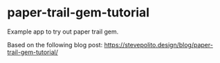 # paper-trail-gem-tutorial

Example app to try out paper trail gem.

Based on the following blog post:
https://stevepolito.design/blog/paper-trail-gem-tutorial/
